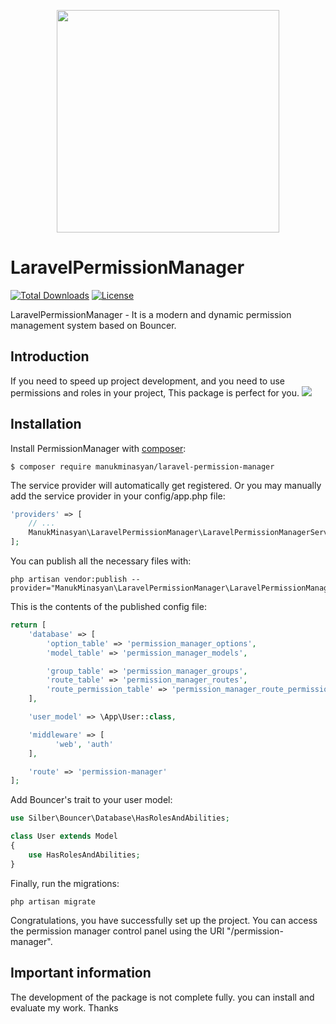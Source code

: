 <p align="center">
<img src="https://raw.githubusercontent.com/ManukMinasyan/Laravel-Permission-Manager/master/assets/branding/logo.png" width="356">
</p>

# LaravelPermissionManager
<a href="https://packagist.org/packages/manukminasyan/laravel-permission-manager"><img src="https://poser.pugx.org/manukminasyan/laravel-permission-manager/d/total.svg" alt="Total Downloads"></a>
<a href="https://github.com/ManukMinasyan/Laravel-Permission-Manager/blob/master/LICENSE"><img src="https://poser.pugx.org/manukminasyan/laravel-permission-manager/license.svg" alt="License"></a>

LaravelPermissionManager - It is a modern and dynamic permission management system based on Bouncer.

## Introduction
If you need to speed up project development, and you need to use permissions and roles in your project,
This package is perfect for you.
<img src="https://raw.githubusercontent.com/ManukMinasyan/Laravel-Permission-Manager/master/assets/branding/ui-control-panel.png">

## Installation
Install PermissionManager with [composer](https://getcomposer.org/doc/00-intro.md):

```
$ composer require manukminasyan/laravel-permission-manager
```

The service provider will automatically get registered. Or you may manually add the service provider in your config/app.php file:

```php
'providers' => [
    // ...
    ManukMinasyan\LaravelPermissionManager\LaravelPermissionManagerServiceProvider::class,
];
```

You can publish all the necessary files with:
```
php artisan vendor:publish --provider="ManukMinasyan\LaravelPermissionManager\LaravelPermissionManagerServiceProvider"
```

This is the contents of the published config file:
```php
return [
    'database' => [
        'option_table' => 'permission_manager_options',
        'model_table' => 'permission_manager_models',

        'group_table' => 'permission_manager_groups',
        'route_table' => 'permission_manager_routes',
        'route_permission_table' => 'permission_manager_route_permission'
    ],

    'user_model' => \App\User::class,

    'middleware' => [
          'web', 'auth'
    ],

    'route' => 'permission-manager'
];
```

Add Bouncer's trait to your user model:
```php
use Silber\Bouncer\Database\HasRolesAndAbilities;

class User extends Model
{
    use HasRolesAndAbilities;
}
```

Finally, run the migrations:
```
php artisan migrate
```

Congratulations, you have successfully set up the project.
You can access the permission manager control panel using the URI "/permission-manager".

## Important information
The development of the package is not complete fully. you can install and evaluate my work. Thanks
